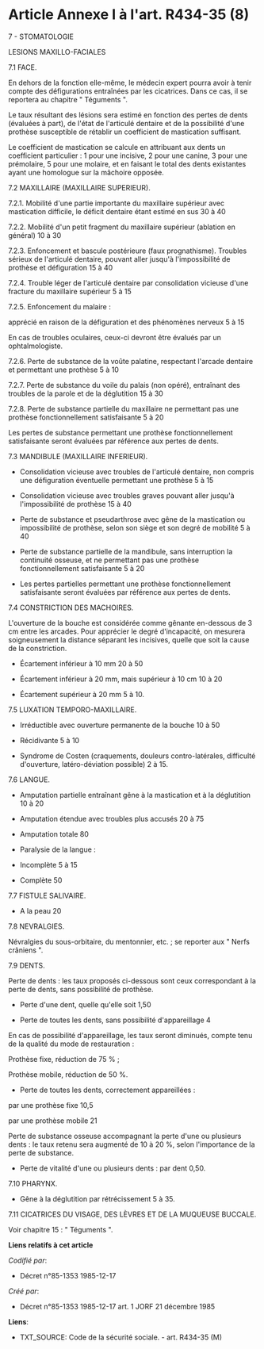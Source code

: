 # Article Annexe I à l'art. R434-35 (8)

7 - STOMATOLOGIE 

LESIONS MAXILLO-FACIALES 

7.1 FACE.

En dehors de la fonction elle-même, le médecin expert pourra avoir à tenir compte des défigurations entraînées par les
cicatrices. Dans ce cas, il se reportera au chapitre " Téguments ".

Le taux résultant des lésions sera estimé en fonction des pertes de dents (évaluées à part), de l'état de l'articulé dentaire
et de la possibilité d'une prothèse susceptible de rétablir un coefficient de mastication suffisant.

Le coefficient de mastication se calcule en attribuant aux dents un coefficient particulier : 1 pour une incisive, 2 pour une
canine, 3 pour une prémolaire, 5 pour une molaire, et en faisant le total des dents existantes ayant une homologue sur la
mâchoire opposée.

7.2 MAXILLAIRE (MAXILLAIRE SUPERIEUR). 

7.2.1. Mobilité d'une partie importante du maxillaire supérieur avec mastication difficile, le déficit dentaire étant estimé
en sus 30 à 40 

7.2.2. Mobilité d'un petit fragment du maxillaire supérieur (ablation en général) 10 à 30 

7.2.3. Enfoncement et bascule postérieure (faux prognathisme). Troubles sérieux de l'articulé dentaire, pouvant aller jusqu'à
l'impossibilité de prothèse et défiguration 15 à 40 

7.2.4. Trouble léger de l'articulé dentaire par consolidation vicieuse d'une fracture du maxillaire supérieur 5 à 15 

7.2.5. Enfoncement du malaire : 

apprécié en raison de la défiguration et des phénomènes nerveux 5 à 15 

En cas de troubles oculaires, ceux-ci devront être évalués par un ophtalmologiste. 

7.2.6. Perte de substance de la voûte palatine, respectant l'arcade dentaire et permettant une prothèse 5 à 10 

7.2.7. Perte de substance du voile du palais (non opéré), entraînant des troubles de la parole et de la déglutition 15 à 30 

7.2.8. Perte de substance partielle du maxillaire ne permettant pas une prothèse fonctionnellement satisfaisante 5 à 20 

Les pertes de substance permettant une prothèse fonctionnellement satisfaisante seront évaluées par référence aux pertes de
dents. 

7.3 MANDIBULE (MAXILLAIRE INFERIEUR). 

- Consolidation vicieuse avec troubles de l'articulé dentaire, non compris une défiguration éventuelle permettant une
prothèse 5 à 15 

- Consolidation vicieuse avec troubles graves pouvant aller jusqu'à l'impossibilité de prothèse 15 à 40 

- Perte de substance et pseudarthrose avec gêne de la mastication ou impossibilité de prothèse, selon son siège et son degré
de mobilité 5 à 40 

- Perte de substance partielle de la mandibule, sans interruption la continuité osseuse, et ne permettant pas une prothèse
fonctionnellement satisfaisante 5 à 20 

- Les pertes partielles permettant une prothèse fonctionnellement satisfaisante seront évaluées par référence aux pertes de
dents. 

7.4 CONSTRICTION DES MACHOIRES.

L'ouverture de la bouche est considérée comme gênante en-dessous de 3 cm entre les arcades. Pour apprécier le degré
d'incapacité, on mesurera soigneusement la distance séparant les incisives, quelle que soit la cause de la constriction. 

- Écartement inférieur à 10 mm 20 à 50 

- Écartement inférieur à 20 mm, mais supérieur à 10 cm 10 à 20 

- Écartement supérieur à 20 mm 5 à 10. 

7.5 LUXATION TEMPORO-MAXILLAIRE. 

- Irréductible avec ouverture permanente de la bouche 10 à 50 

- Récidivante 5 à 10 

- Syndrome de Costen (craquements, douleurs contro-latérales, difficulté d'ouverture, latéro-déviation possible) 2 à 15. 

7.6 LANGUE.

- Amputation partielle entraînant gêne à la mastication et à la déglutition 10 à 20 

- Amputation étendue avec troubles plus accusés 20 à 75 

- Amputation totale 80 

- Paralysie de la langue : 

- Incomplète 5 à 15 

- Complète 50 

7.7 FISTULE SALIVAIRE.

- A la peau 20 

7.8 NEVRALGIES. 

Névralgies du sous-orbitaire, du mentonnier, etc. ; se reporter aux " Nerfs crâniens ".

7.9 DENTS.

Perte de dents : les taux proposés ci-dessous sont ceux correspondant à la perte de dents, sans possibilité de prothèse. 

- Perte d'une dent, quelle qu'elle soit 1,50 

- Perte de toutes les dents, sans possibilité d'appareillage 4 

En cas de possibilité d'appareillage, les taux seront diminués, compte tenu de la qualité du mode de restauration : 

Prothèse fixe, réduction de 75 % ; 

Prothèse mobile, réduction de 50 %. 

- Perte de toutes les dents, correctement appareillées : 

par une prothèse fixe 10,5 

par une prothèse mobile 21 

Perte de substance osseuse accompagnant la perte d'une ou plusieurs dents : le taux retenu sera augmenté de 10 à 20 %, selon
l'importance de la perte de substance. 

- Perte de vitalité d'une ou plusieurs dents : par dent 0,50. 

7.10 PHARYNX. 

- Gêne à la déglutition par rétrécissement 5 à 35.

7.11 CICATRICES DU VISAGE, DES LÈVRES ET DE LA MUQUEUSE BUCCALE. 

Voir chapitre 15 : " Téguments ".

**Liens relatifs à cet article**

_Codifié par_:

  - Décret n°85-1353 1985-12-17

_Créé par_:

  - Décret n°85-1353 1985-12-17 art. 1 JORF 21 décembre 1985

**Liens**:

  - TXT_SOURCE: Code de la sécurité sociale. - art. R434-35 (M)
